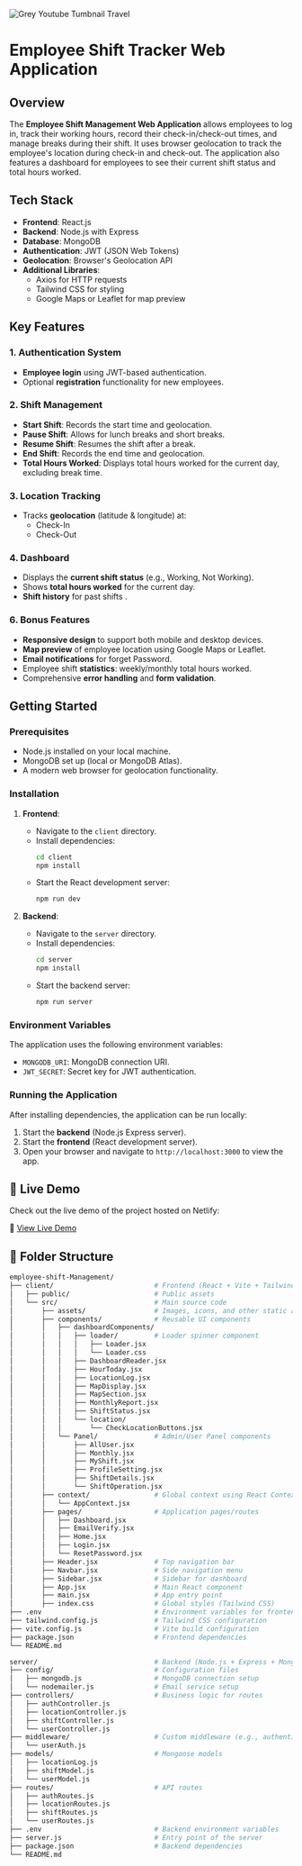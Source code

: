 ![Grey Youtube Tumbnail Travel](https://github.com/user-attachments/assets/b71b46d9-086d-4b5a-89cc-dcb62dfa043f)
# Employee Shift Tracker Web Application

## Overview
The **Employee Shift Management Web Application** allows employees to log in, track their working hours, record their check-in/check-out times, and manage breaks during their shift. It uses browser geolocation to track the employee's location during check-in and check-out. The application also features a dashboard for employees to see their current shift status and total hours worked.

## Tech Stack
- **Frontend**: React.js
- **Backend**: Node.js with Express
- **Database**: MongoDB
- **Authentication**: JWT (JSON Web Tokens)
- **Geolocation**: Browser's Geolocation API
- **Additional Libraries**: 
  - Axios for HTTP requests
  - Tailwind CSS for styling
  - Google Maps or Leaflet for map preview 
  
## Key Features

### 1. Authentication System
- **Employee login** using JWT-based authentication.
- Optional **registration** functionality for new employees.
  
### 2. Shift Management
- **Start Shift**: Records the start time and geolocation.
- **Pause Shift**: Allows for lunch breaks and short breaks.
- **Resume Shift**: Resumes the shift after a break.
- **End Shift**: Records the end time and geolocation.
- **Total Hours Worked**: Displays total hours worked for the current day, excluding break time.

### 3. Location Tracking
- Tracks **geolocation** (latitude & longitude) at:
  - Check-In
  - Check-Out
  
### 4. Dashboard
- Displays the **current shift status** (e.g., Working, Not Working).
- Shows **total hours worked** for the current day.
- **Shift history** for past shifts .
  

### 6. Bonus Features 
- **Responsive design** to support both mobile and desktop devices.
- **Map preview** of employee location using Google Maps or Leaflet.
- **Email notifications** for forget Password.
- Employee shift **statistics**: weekly/monthly total hours worked.
- Comprehensive **error handling** and **form validation**.

## Getting Started

### Prerequisites
- Node.js installed on your local machine.
- MongoDB set up (local or MongoDB Atlas).
- A modern web browser for geolocation functionality.

### Installation

1. **Frontend**:
    - Navigate to the `client` directory.
    - Install dependencies:
      ```bash
      cd client
      npm install
      ```
    - Start the React development server:
      ```bash
      npm run dev
      ```

2. **Backend**:
    - Navigate to the `server` directory.
    - Install dependencies:
      ```bash
      cd server
      npm install
      ```
    - Start the backend server:
      ```bash
      npm run server
      ```


### Environment Variables
The application uses the following environment variables:
- `MONGODB_URI`: MongoDB connection URI.
- `JWT_SECRET`: Secret key for JWT authentication.


### Running the Application
After installing dependencies, the application can be run locally:
1. Start the **backend** (Node.js Express server).
2. Start the **frontend** (React development server).
3. Open your browser and navigate to `http://localhost:3000` to view the app.


   
## 🚀 Live Demo

Check out the live demo of the project hosted on Netlify:

🔗 [View Live Demo](https://profound-daifuku-b10d06.netlify.app/)


## 📁 Folder Structure

```bash
employee-shift-Management/
├── client/                         # Frontend (React + Vite + Tailwind)
│   ├── public/                     # Public assets
│   └── src/                        # Main source code
│       ├── assets/                 # Images, icons, and other static assets
│       ├── components/             # Reusable UI components
│       │   ├── dashboardComponents/
│       │   │   ├── loader/         # Loader spinner component
│       │   │   │   ├── Loader.jsx
│       │   │   │   └── Loader.css
│       │   │   ├── DashboardReader.jsx
│       │   │   ├── HourToday.jsx
│       │   │   ├── LocationLog.jsx
│       │   │   ├── MapDisplay.jsx
│       │   │   ├── MapSection.jsx
│       │   │   ├── MonthlyReport.jsx
│       │   │   ├── ShiftStatus.jsx
│       │   │   └── location/
│       │   │       └── CheckLocationButtons.jsx
│       │   └── Panel/              # Admin/User Panel components
│       │       ├── AllUser.jsx
│       │       ├── Monthly.jsx
│       │       ├── MyShift.jsx
│       │       ├── ProfileSetting.jsx
│       │       ├── ShiftDetails.jsx
│       │       └── ShiftOperation.jsx
│       ├── context/                # Global context using React Context API
│       │   └── AppContext.jsx
│       ├── pages/                  # Application pages/routes
│       │   ├── Dashboard.jsx
│       │   ├── EmailVerify.jsx
│       │   ├── Home.jsx
│       │   ├── Login.jsx
│       │   └── ResetPassword.jsx
│       ├── Header.jsx              # Top navigation bar
│       ├── Navbar.jsx              # Side navigation menu
│       ├── Sidebar.jsx             # Sidebar for dashboard
│       ├── App.jsx                 # Main React component
│       ├── main.jsx                # App entry point
│       ├── index.css               # Global styles (Tailwind CSS)
├── .env                            # Environment variables for frontend
├── tailwind.config.js              # Tailwind CSS configuration
├── vite.config.js                  # Vite build configuration
├── package.json                    # Frontend dependencies
└── README.md

server/                             # Backend (Node.js + Express + MongoDB)
├── config/                         # Configuration files
│   ├── mongodb.js                  # MongoDB connection setup
│   └── nodemailer.js               # Email service setup
├── controllers/                    # Business logic for routes
│   ├── authController.js
│   ├── locationController.js
│   ├── shiftController.js
│   └── userController.js
├── middleware/                     # Custom middleware (e.g., authentication)
│   └── userAuth.js
├── models/                         # Mongoose models
│   ├── locationLog.js
│   ├── shiftModel.js
│   └── userModel.js
├── routes/                         # API routes
│   ├── authRoutes.js
│   ├── locationRoutes.js
│   ├── shiftRoutes.js
│   └── userRoutes.js
├── .env                            # Backend environment variables
├── server.js                       # Entry point of the server
├── package.json                    # Backend dependencies
└── README.md
```




